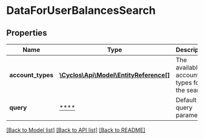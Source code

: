 # DataForUserBalancesSearch

## Properties
Name | Type | Description | Notes
------------ | ------------- | ------------- | -------------
**account_types** | [**\Cyclos\Api\Model\EntityReference[]**](EntityReference.md) | The available account types for the search | [optional] 
**query** | [****](.md) | Default query parameters | [optional] 

[[Back to Model list]](../../README.md#documentation-for-models) [[Back to API list]](../../README.md#documentation-for-api-endpoints) [[Back to README]](../../README.md)

